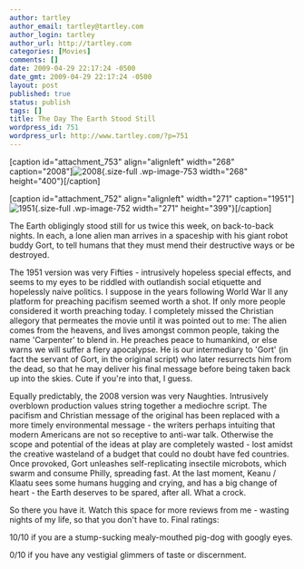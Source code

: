 ```yaml
---
author: tartley
author_email: tartley@tartley.com
author_login: tartley
author_url: http://tartley.com
categories: [Movies]
comments: []
date: 2009-04-29 22:17:24 -0500
date_gmt: 2009-04-29 22:17:24 -0500
layout: post
published: true
status: publish
tags: []
title: The Day The Earth Stood Still
wordpress_id: 751
wordpress_url: http://www.tartley.com/?p=751
---
```


<div>

\[caption id="attachment\_753" align="alignleft" width="268"
caption="2008"\]![2008](http://www.tartley.com/wp-content/uploads/2009/04/day-the-earth-stood-still-2008.jpg "day-the-earth-stood-still-2008"){.size-full
.wp-image-753 width="268" height="400"}\[/caption\]

\[caption id="attachment\_752" align="alignleft" width="271"
caption="1951"\]![1951](http://www.tartley.com/wp-content/uploads/2009/04/day-the-earth-stood-still-1951.jpg "day-the-earth-stood-still-1951"){.size-full
.wp-image-752 width="271" height="399"}\[/caption\]

</div>

The Earth obligingly stood still for us twice this week, on back-to-back
nights. In each, a lone alien man arrives in a spaceship with his giant
robot buddy Gort, to tell humans that they must mend their destructive
ways or be destroyed.

The 1951 version was very Fifties - intrusively hopeless special
effects, and seems to my eyes to be riddled with outlandish social
etiquette and hopelessly naive politics. I suppose in the years
following World War II any platform for preaching pacifism seemed worth
a shot. If only more people considered it worth preaching today. I
completely missed the Christian allegory that permeates the movie until
it was pointed out to me: The alien comes from the heavens, and lives
amongst common people, taking the name 'Carpenter' to blend in. He
preaches peace to humankind, or else warns we will suffer a fiery
apocalypse. He is our intermediary to 'Gort' (in fact the servant of
Gort, in the original script) who later resurrects him from the dead, so
that he may deliver his final message before being taken back up into
the skies. Cute if you're into that, I guess.

Equally predictably, the 2008 version was very Naughties. Intrusively
overblown production values string together a mediochre script. The
pacifism and Christian message of the original has been replaced with a
more timely environmental message - the writers perhaps intuiting that
modern Americans are not so receptive to anti-war talk. Otherwise the
scope and potential of the ideas at play are completely wasted - lost
amidst the creative wasteland of a budget that could no doubt have fed
countries. Once provoked, Gort unleashes self-replicating insectile
microbots, which swarm and consume Philly, spreading fast. At the last
moment, Keanu / Klaatu sees some humans hugging and crying, and has a
big change of heart - the Earth deserves to be spared, after all. What a
crock.

So there you have it. Watch this space for more reviews from me -
wasting nights of my life, so that you don't have to. Final ratings:

10/10 if you are a stump-sucking mealy-mouthed pig-dog with googly eyes.

0/10 if you have any vestigial glimmers of taste or discernment.
